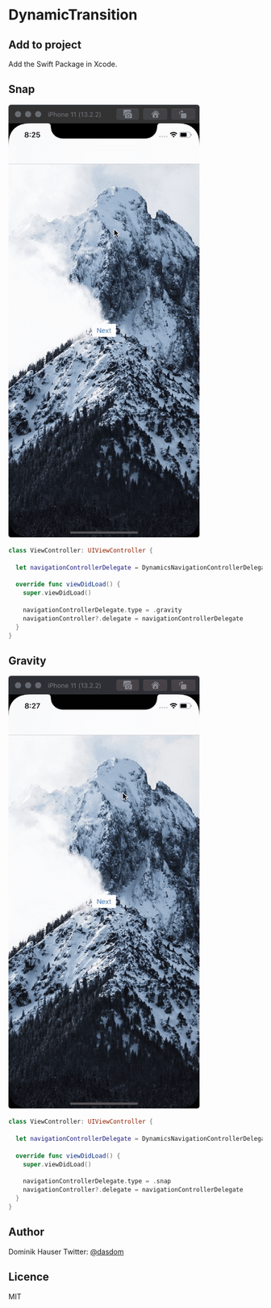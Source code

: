 # DynamicTransition

## Add to project

Add the Swift Package in Xcode.

## Snap

![](gifs/snap.gif)

```swift
class ViewController: UIViewController {

  let navigationControllerDelegate = DynamicsNavigationControllerDelegate()
  
  override func viewDidLoad() {
    super.viewDidLoad()
        
    navigationControllerDelegate.type = .gravity
    navigationController?.delegate = navigationControllerDelegate
  }
}
```

## Gravity

![](gifs/gravity.gif)

```swift
class ViewController: UIViewController {

  let navigationControllerDelegate = DynamicsNavigationControllerDelegate()
  
  override func viewDidLoad() {
    super.viewDidLoad()
        
    navigationControllerDelegate.type = .snap
    navigationController?.delegate = navigationControllerDelegate
  }
}
```

## Author

Dominik Hauser
Twitter: [@dasdom](https://twitter.com/dasdom)

## Licence

MIT
